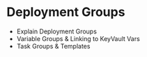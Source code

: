 # Deployment Groups

- Explain Deployment Groups
- Variable Groups & Linking to KeyVault Vars
- Task Groups & Templates
